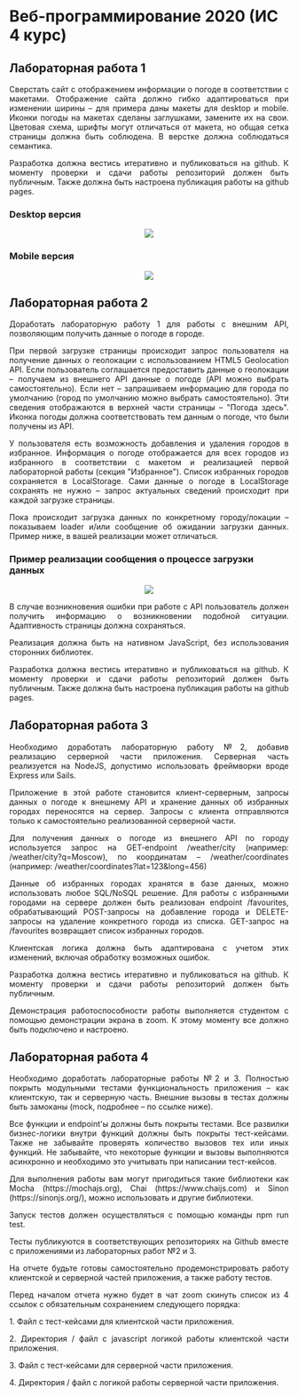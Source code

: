 # Веб-программирование 2020 (ИС 4 курс)

## Лабораторная работа 1
<p align="justify">Сверстать сайт с отображением информации о погоде в соответствии с макетами. Отображение сайта должно гибко адаптироваться при изменении ширины – для примера даны макеты для desktop и mobile. Иконки погоды на макетах сделаны заглушками, замените их на свои. Цветовая схема, шрифты могут отличаться от макета, но общая сетка страницы должна быть соблюдена. В верстке должна соблюдаться семантика.</p> 

<p align="justify">Разработка должна вестись итеративно и публиковаться на github. К моменту проверки и сдачи работы репозиторий должен быть публичным. Также должна быть настроена публикация работы на github pages.</p>


### Desktop версия
<p align="center">
  <img src = "https://sun9-49.userapi.com/cnF3w4aYEIdGAzqTr31m1fYzx51mPgZdny2JHg/ekfQQ-jqTn8.jpg">
</p>

### Mobile версия
<p align="center">
  <img src="https://sun9-39.userapi.com/rKyHTD-SUO76IYgnMEErzXmOoSqprIuauGpodA/stXp9OlacdA.jpg">
</p>

## Лабораторная работа 2
<p align="justify">Доработать лабораторную работу 1 для работы с внешним API, позволяющим получить данные о погоде в городе.</p> 

<p align="justify">При первой загрузке страницы происходит запрос пользователя на получение данных о геолокации с использованием HTML5 Geolocation API. Если пользователь соглашается предоставить данные о геолокации – получаем из внешнего API данные о погоде (API можно выбрать самостоятельно). Если нет – запрашиваем информацию для города по умолчанию (город по умолчанию можно выбрать самостоятельно). Эти сведения отображаются в верхней части страницы – "Погода здесь". Иконка погоды должна соответствовать тем данным о погоде, что были получены из API.</p>

<p align="justify">У пользователя есть возможность добавления и удаления городов в избранное. Информация о погоде отображается для всех городов из избранного в соответствии с макетом и реализацией первой лабораторной работы (секция "Избранное"). Список избранных городов сохраняется в LocalStorage. Сами данные о погоде в LocalStorage сохранять не нужно – запрос актуальных сведений происходит при каждой загрузке страницы.</p>

<p align="justify">Пока происходит загрузка данных по конкретному городу/локации – показываем loader и/или сообщение об ожидании загрузки данных. Пример ниже, в вашей реализации может отличаться.</p>

### Пример реализации сообщения о процессе загрузки данных
<p align="center">
  <img src="https://sun9-32.userapi.com/UYaBNwfnayH5FMp7YTcsNJN9klxccPk233twdw/CaU0SM8tlVU.jpg">
</p>

<p align="justify">В случае возникновения ошибки при работе с API пользователь должен получить информацию о возникновении подобной ситуации. Адаптивность страницы должна сохраняться.</p>

<p align="justify">Реализация должна быть на нативном JavaScript, без использования сторонних библиотек.</p>

<p align="justify">Разработка должна вестись итеративно и публиковаться на github. К моменту проверки и сдачи работы репозиторий должен быть публичным. Также должна быть настроена публикация работы на github pages.</p>

## Лабораторная работа 3

<p align="justify">Необходимо доработать лабораторную работу №2, добавив реализацию серверной части приложения. Серверная часть реализуется на NodeJS, допустимо использовать фреймворки вроде Express или Sails.</p>

<p align="justify">Приложение в этой работе становится клиент-серверным, запросы данных о погоде к внешнему API и хранение данных об избранных городах переносятся на сервер. Запросы с клиента отправляются только к самостоятельно реализованной серверной части.</p>

<p align="justify">Для получения данных о погоде из внешнего API по городу используется запрос на GET-endpoint /weather/city (например: /weather/city?q=Moscow), по координатам – /weather/coordinates (например: /weather/coordinates?lat=123&long=456)</p>

<p align="justify">Данные об избранных городах хранятся в базе данных, можно использовать любое SQL/NoSQL решение. Для работы с избранными городами на сервере должен быть реализован endpoint /favourites, обрабатывающий POST-запросы на добавление города и DELETE-запросы на удаление конкретного города из списка. GET-запрос на /favourites возвращает список избранных городов.</p>

<p align="justify">Клиентская логика должна быть адаптирована с учетом этих изменений, включая обработку возможных ошибок.</p>

<p align="justify">Разработка должна вестись итеративно и публиковаться на github. К моменту проверки и сдачи работы репозиторий должен быть публичным.</p>

<p align="justify">Демонстрация работоспособности работы выполняется студентом с помощью демонстрации экрана в zoom. К этому моменту все должно быть подключено и настроено.</p>

## Лабораторная работа 4

<p align="justify">Необходимо доработать лабораторные работы №2 и 3. Полностью покрыть модульными тестами функциональность приложения – как клиентскую, так и серверную часть. Внешние вызовы в тестах должны быть замоканы (mock, подробнее – по ссылке ниже).</p>

<p align="justify">Все функции и endpoint'ы должны быть покрыты тестами. Все развилки бизнес-логики внутри функций должны быть покрыты тест-кейсами. Также не забывайте проверять количество вызовов тех или иных функций. Не забывайте, что некоторые функции и вызовы выполняются асинхронно и необходимо это учитывать при написании тест-кейсов.</p>

<p align="justify">Для выполнения работы вам могут пригодиться такие библиотеки как Mocha (https://mochajs.org), Chai (https://www.chaijs.com) и Sinon (https://sinonjs.org/), можно использовать и другие библиотеки.</p>

<p align="justify">Запуск тестов должен осуществляться с помощью команды npm run test.</p>

<p align="justify">Тесты публикуются в соответствующих репозиториях на Github вместе с приложениями из лабораторных работ №2 и 3.</p>

<p align="justify">На отчете будьте готовы самостоятельно продемонстрировать работу клиентской и серверной частей приложения, а также работу тестов.</p>

<p align="justify">Перед началом отчета нужно будет в чат zoom скинуть список из 4 ссылок с обязательным сохранением следующего порядка:
<p align="justify">1. Файл с тест-кейсами для клиентской части приложения.</p>
<p align="justify">2. Директория / файл с javascript логикой работы клиентской части приложения.</p>
<p align="justify">3. Файл с тест-кейсами для серверной части приложения.</p>
<p align="justify">4. Директория / файл с логикой работы серверной части приложения.</p>
